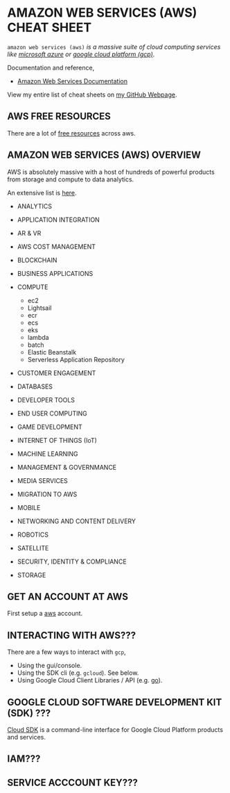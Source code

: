 # AMAZON WEB SERVICES (AWS) CHEAT SHEET

`amazon web services (aws)` _is a massive suite of cloud computing services like
[microsoft azure](https://github.com/JeffDeCola/my-cheat-sheets/tree/master/software/service-architectures/infrastructure-as-a-service/cloud-services/microsoft-azure-cheat-sheet)
or
[google cloud platform (gcp)](https://github.com/JeffDeCola/my-cheat-sheets/tree/master/software/service-architectures/infrastructure-as-a-service/cloud-services/google-cloud-platform-cheat-sheet)._

Documentation and reference,

* [Amazon Web Services Documentation](https://aws.amazon.com/)

View my entire list of cheat sheets on
[my GitHub Webpage](https://jeffdecola.github.io/my-cheat-sheets/).

## AWS FREE RESOURCES

There are a lot of
[free resources](???????????????)
across aws.
 
## AMAZON WEB SERVICES (AWS) OVERVIEW


AWS is absolutely massive with a host of
hundreds of powerful products from storage and compute to
data analytics.

An extensive list is
[here](???????????????).

* ANALYTICS

* APPLICATION INTEGRATION

* AR & VR

* AWS COST MANAGEMENT

* BLOCKCHAIN

* BUSINESS APPLICATIONS

* COMPUTE
  * ec2
  * Lightsail
  * ecr
  * ecs
  * eks
  * lambda
  * batch
  * Elastic Beanstalk
  * Serverless Application Repository

* CUSTOMER ENGAGEMENT

* DATABASES
 
* DEVELOPER TOOLS

* END USER COMPUTING

* GAME DEVELOPMENT

* INTERNET OF THINGS (IoT)

* MACHINE LEARNING

* MANAGEMENT & GOVERNMANCE

* MEDIA SERVICES

* MIGRATION TO AWS

* MOBILE

* NETWORKING AND CONTENT DELIVERY

* ROBOTICS

* SATELLITE

* SECURITY, IDENTITY & COMPLIANCE

* STORAGE

## GET AN ACCOUNT AT AWS

First setup a
[aws](https://aws.amazon.com/)
account.

## INTERACTING WITH AWS???

There are a few ways to interact with `gcp`,

* Using the gui/console.
* Using the SDK cli (e.g. `gcloud`). See below.
* Using Google Cloud Client Libraries / API
  (e.g. [go](https://cloud.google.com/compute/docs/api/libraries#google_apis_go_client_library)).

## GOOGLE CLOUD SOFTWARE DEVELOPMENT KIT (SDK) ???

[Cloud SDK](https://cloud.google.com/sdk/docs/)
is a command-line interface for Google Cloud
Platform products and services.


## IAM???


## SERVICE ACCCOUNT KEY???

